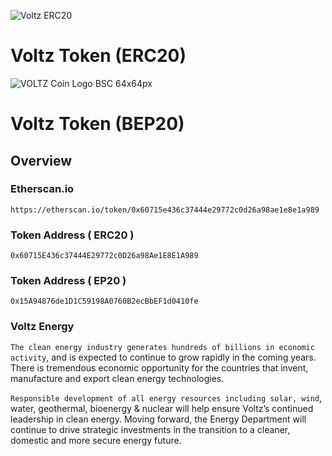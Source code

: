 ![Voltz ERC20](https://user-images.githubusercontent.com/106861778/174758432-44244aa3-51bb-45f0-a426-dd3e20985e2c.png)

# Voltz Token (ERC20)

![VOLTZ Coin Logo BSC 64x64px](https://user-images.githubusercontent.com/106861778/174762274-8a6e5a54-1599-4eb1-a2f9-36fc01fbdf44.png)

# Voltz Token (BEP20)

## Overview

### Etherscan.io

```
https://etherscan.io/token/0x60715e436c37444e29772c0d26a98ae1e8e1a989
```

### Token Address ( ERC20 )

```
0x60715E436c37444E29772c0D26a98Ae1E8E1A989
```

### Token Address ( EP20 )

```
0x15A94876de1D1C59198A0760B2ecBbEF1d0410fe
```

### Voltz Energy

`The clean energy industry generates hundreds of billions in economic activity`, and is expected to continue to grow rapidly in the coming years. There is tremendous economic opportunity for the countries that invent, manufacture and export clean energy technologies.

`Responsible development of all energy resources including solar, wind`, water, geothermal, bioenergy & nuclear will help ensure Voltz’s continued leadership in clean energy. Moving forward, the Energy Department will continue to drive strategic investments in the transition to a cleaner, domestic and more secure energy future.
